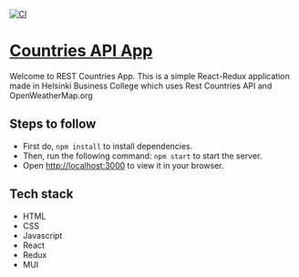 [![CI](https://github.com/LinhLe2307/Countries_API_React/actions/workflows/main.yml/badge.svg)](https://github.com/LinhLe2307/Countries_API_React/actions/workflows/main.yml)

# [Countries API App](https://linh-le-countries-api-app.netlify.app)

Welcome to REST Countries App. This is a simple React-Redux application made in Helsinki Business College which uses Rest Countries API and OpenWeatherMap.org

## Steps to follow

- First do, `npm install` to install dependencies.
- Then, run the following command: `npm start` to start the server.
- Open [http://localhost:3000](http://localhost:3000) to view it in your browser.

## Tech stack

- HTML
- CSS
- Javascript
- React
- Redux
- MUI
